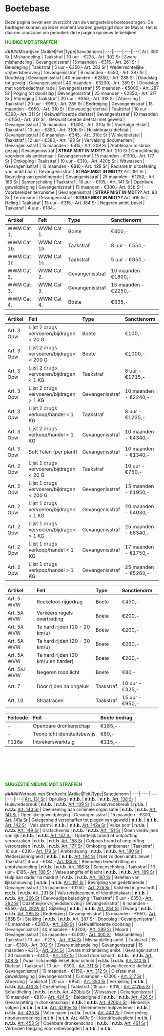# Boetebase

Deze pagina bevat een overzicht van de vastgestelde boetebedragen. 
De bedragen kunnen op ieder moment worden gewijzigd door de Mayor. 
Het is daarom raadzaam om periodiek deze pagina opnieuw te bekijken.

<span style="color: #168E02;">__HUIDIGE MDT STRAFFEN__</span>  

#####Misdrijven
|Artikel|Feit|Type|Sanctienorm
|:---|:----|:---|:---|
Art. 300 Sr | Mishandeling | Taakstraf | 10 uur - €225,-
Art. 302 Sr | Zware mishandeling | Gevangenisstraf | 15 maanden - €315,-
Art. 261 Sr | Beledeging | Taakstraf | 5 uur - €350,-
Art. 282 Sr | Wederrechtelijke vrijheidsberoving | Gevangenisstraf | 6 maanden - €550,-
Art. 287 Sr | Doodslag | Gevangenisstraf | 40 maanden - €2850,-
Art. 288 Sr | Doodslag tot gevolg | Gevangenisstraf | 40 maanden - €3200,-
Art. 289 Sr | Doodslag met voorbedachten rade | Gevangenisstraf | 55 maanden - €5000,-
Art. 287 Sr | Poging tot doodslag | Gevangenisstraf | 25 maanden - €2350,-
Art. 317 Sr | Afdreiging | Taakstraf | 20 uur - €850,-
Art. 318 Sr | Afpersing | Taakstraf | 20 uur - €950,-
Art. 285 Sr | Bedreiging | Gevangenisstraf | 15 maanden - €650,-
Art. 310 Sr | Eenvoudige diefstal | Taakstraf | 10 uur - €390,-
Art. 311 Sr | Gekwalificeerde diefstal | Gevangenisstraf | 10 maanden - €1150,-
Art. 312 Sr | Gekwalificeerde diefstal met geweld | Gevangenisstraf | 15 maanden - €1300,-
Art. 310a Sr | Voertuigdiefstal | Taakstraf | 10 uur - €850,-
Art. 310b Sr | Huisinbraak/ diefstal | Gevangenisstraf | 8 maanden - €345,-
Art. 310c Sr | Winkeldiefstal | Taakstraf | 12 uur - €380,-
Art. 193 Sr | Vervalsing documenten | Gevangenisstraf | 15 maanden - €815,-
Art. 209 Sr | Ambtenaar misbruik gezag | Gevangenisstraf | __STRAF MIST IN MDT??__
Art. 210 Sr | Onrechtmatig voordoen als ambtenaar | Gevangenisstraf | 15 maanden - €1100,-
Art. 177 Sr | Omkoping | Taakstraf | 10 uur - €310,-
Art. 420b Sr | Witwassen | Gevangenisstraf | 10 maanden - €810,-
Art. 429 Sr | Racisme in uitoefening van ambt baan | Gevangenisstraf | __STRAF MIST IN MDT??__
Art. 191 Sr | Bevrijding van gedetineerde | Gevangenisstraf | 25 maanden - €1250,-
Art. 186 Sr | Samenscholing | Taakstraf | 10 uur - €195,-
Art. 141 Sr | Openbare geweldpleging | Gevangenisstraf | 15 maanden - €300,-
Art. 83b Sr | Voorbereiden terrorisme | Gevangenisstraf | __STRAF MIST IN MDT??__
Art. 83 Sr | Terrorisme | Gevangenisstraf | __STRAF MIST IN MDT??__
Art. 416 Sr | Heling | Taakstraf | 15 uur - €315,-
Art. 184 Sr | Negeren ambt. bevel | Taakstraf | 4 uur - €184,-

|Artikel|Feit|Type|Sanctienorm
|:---|:----|:---|:---|
WWM Cat 1. | WWM Cat 1. | Boete | €400,-
WWM Cat 1b. | WWM Cat 1b. | Taakstraf | 8 uur - €550,-
WWM Cat 1c. | WWM Cat 1c. | Taakstraf | 5 uur - €850,-
WWM Cat 2. | WWM Cat 2. | Gevangenisstraf | 10 maanden - €1800,-
WWM Cat 3. | WWM Cat 3. | Gevangenisstraf | 15 maanden - €2250,-
WWM Cat 4. | WWM Cat 4. | Boete | €335,-

|Artikel|Feit|Type|Sanctienorm
|:---|:----|:---|:---|
Art. 3 Opw | Lijst 2 drugs vervoeren/bijdragen < 20 G | Boete | €100,-
Art. 3 Opw | Lijst 2 drugs vervoeren/bijdragen < 200 G | Boete | €1000,-
Art. 3 Opw | Lijst 2 drugs vervoeren/bijdragen < 1 KG | Taakstraf | 8 uur - €1715,-
Art. 3 Opw | Lijst 2 drugs vervoeren/bijdragen > 1 KG | Gevangenisstraf | 10 maanden - €2240,-
Art. 3 Opw | Lijst 2 drugs verkoop/handel < 1 KG | Taakstraf | 8 uur - €1235,-
Art. 3 Opw | Lijst 2 drugs verkoop/handel > 1 KG | Gevangenisstraf | 10 maanden - €4340,-
Art. 3 Opw | Soft Telen (per plant) | Gevangenisstraf | 10 maanden - €1340,-
Art. 2 Opw | Lijst 1 drugs vervoeren/bijdragen < 20 G | Taakstraf | 10 uur - €750,-
Art. 2 Opw | Lijst 1 drugs vervoeren/bijdragen < 200 G | Gevangenisstraf | 15 maanden - €1950,-
Art. 2 Opw | Lijst 1 drugs vervoeren/bijdragen < 1 KG | Gevangenisstraf | 20 maanden - €4030,-
Art. 2 Opw | Lijst 1 drugs vervoeren/bijdragen > 1 KG | Gevangenisstraf | 25 maanden - €8340,-
Art. 2 Opw | Lijst 1 drugs verkoop/handel < 1 KG | Gevangenisstraf | 17 maanden - €1750,-
Art. 2 Opw | Lijst 1 drugs verkoop/handel > 1 KG | Gevangenisstraf | 25 maanden - €5260,-

|Artikel|Feit|Type|Sanctienorm
|:---|:----|:---|:---|
Art. 5 WVW | Roekeloos rijgedrag | Boete | €450,-
Art. 5A WVW | Verkeers regels overtreding | Boete | €200,-
Art. 5A WVW | Te hard rijden (10 - 20 km/u) | Boete | €200,-
Art. 5A WVW | Te hard rijden (20 - 30 km/u) | Boete | €250,-
Art. 5A WVW | Te hard rijden (30 km/u en harder) | Boete | €200,-
Art. 5a.i WVW | Negeren rood licht | Boete | €80,-
Art. 7 | Door rijden na ongeluk | Taakstraf | 10 uur - €325,-
Art. 10 | Straatracen | Taakstraf | 15 uur - €950,-

|Feitcode|Feit|Boete bedrag|
|:---|:----|:---|
- | Openbare dronkenschap | €185,- |
- | Toonplicht identiteitsbewijs | €80,- |
F116a | Inbrekerswerktuig | €115,- |

<br>
<br>
<br>
<br>
<br>

<span style="color: #168E02;">__SUGGESTIE NIEUWE MDT STRAFFEN__</span>


#####Wetboek van Strafrecht
|Artikel|Feit|Type|Sanctienorm
|:---|:----|:---|:---|:---|
[Art. 131 Sr](/wetboek/sr/#artikel-131-opruiing) | Opruiing | __n.t.b.__ | __n.t.b.__ | __n.t.b.__
[Art. 138 Sr](/wetboek/sr/#artikel-138-huisvredebreuk) | Huisvredebreuk | __n.t.b.__ | __n.t.b.__
[Art. 139 Sr](/wetboek/sr/#artikel-139-lokaalvredebreuk) | Lokaalvredebreuk | __n.t.b.__ | __n.t.b.__
[Art. 140 Sr](/wetboek/sr/#artikel-140-deelneming-aan-criminele-organisatie) | Deelneming aan criminele organisatie | __n.t.b.__ | __n.t.b.__
[Art. 141 Sr](/wetboek/sr/#artikel-141-openlijke-geweldpleging) | Openlijke geweldpleging | Gevangenisstraf | 15 maanden - €300,-
[Art. 141a Sr](/wetboek/sr/#artikel-141a-gelegenheid-verschaffen-tot-plegen-van-geweld) | Gelegenheid verschaffen tot plegen van geweld | __n.t.b.__ | __n.t.b.__
[Art. 142 Sr](/wetboek/sr/#artikel-142-vals-alarm) | Vals alarm | __n.t.b.__ | __n.t.b.__
[Art. 142a Sr](/wetboek/sr/#artikel-142a-valse-bom) | Valse bom | __n.t.b.__ | __n.t.b.__
[Art. 149 Sr](/wetboek/sr/#artikel-149-grafschennis) | Grafschennis | __n.t.b.__ | __n.t.b.__
[Art. 151 Sr](/wetboek/sr/#artikel-151-doen-verdwijnen-van-lijk) | Doen verdwijnen van lijk | __n.t.b.__ | __n.t.b.__
[Art. 157 Sr](/wetboek/sr/#artikel-157-opzettelijk-brank-of-ontploffing-veroorzaken) | Opzettelijk brand of ontploffing veroorzaken | __n.t.b.__ | __n.t.b.__
[Art. 158 Sr](/wetboek/sr/#artikel-158-culpoos-brand-of-ontploffing-veroorzaken) | Culpoos brand of ontploffing veroorzaken | __n.t.b.__ | __n.t.b.__
[Art. 177 Sr](/wetboek/sr/#artikel-177-omkoping-ambtenaar) | Omkoping ambtenaar | Taakstraf | 10 uur - €310,-
[Art. 179 Sr](/wetboek/sr/#artikel-179-ambtsdwang) | Ambtsdwang | __n.t.b.__ | __n.t.b.__
[Art. 180 Sr](/wetboek/sr/#artikel-180-wederspannigheid) | Wederspannigheid | __n.t.b.__ | __n.t.b.__
[Art. 184 Sr](/wetboek/sr/#artikel-184-niet-voldoen-aan-ambtelijk-bevel) | Niet voldoen ambt. bevel | Taakstraf | 4 uur - €184,-
[Art. 185 Sr](/wetboek/sr/#artikel-185-bemoeien-terechtzitting-en-ambtshandeling) | Bemoeien terechtzitting en ambtshandeling | __n.t.b.__ | __n.t.b.__
[Art. 186 Sr](/wetboek/sr/#artikel-186-samenscholing) | Samenscholing | Taakstraf | 10 uur - €195,-
[Art. 188 Sr](/wetboek/sr/#artikel-188-valse-aangifte-of-klacht) | Valse aangifte of klacht | __n.t.b.__ | __n.t.b.__
[Art. 189 Sr](/wetboek/sr/#artikel-189-hulp-aan-dader-na-misdrijf) | Hulp aan dader na misdrijf | __n.t.b.__ | __n.t.b.__
[Art. 190 Sr](/wetboek/sr/#artikel-190-beletten-van-lijkschouwing) | Beletten van lijkschouwing | __n.t.b.__ | __n.t.b.__
[Art. 191 Sr](/wetboek/sr/#artikel-191-bevrijding-van-gedetineerde) | Bevrijding van gedetineerde | Gevangenisstraf | 25 maanden - €1250,-
[Art. 225 Sr](/wetboek/sr/#artikel-225-valsheid-in-geschrift) | Valsheid in geschrift | __n.t.b.__ | __n.t.b.__
[Art. 231 Sr](/wetboek/sr/#artikel-231-vals-reisdocument-of-identiteitskaart) | Vals reisdocument of identiteitskaart | __n.t.b.__ | __n.t.b.__
[Art. 266 Sr](/wetboek/sr/#artikel-266-eenvoudige-belediging) | Eenvoudige belediging | Taakstraf | 5 uur - €350,-
[Art. 282 Sr](/wetboek/sr/#artikel-282-opzettelijke-vrijheidsberoving) | Opzettelijke vrijheidsberoving | Gevangenisstraf | 6 maanden - €550,-
[Art. 282A Sr](/wetboek/sr/#artikel-282A-gijzeling) | Gijzeling | __n.t.b.__ | __n.t.b.__
[Art. 284 Sr](/wetboek/sr/#artikel-284-dwang) | Dwang | __n.t.b.__ | __n.t.b.__
[Art. 285 Sr](/wetboek/sr/#artikel-285-bedreiging-met-ernstig-misdrijf) | Bedreiging | Gevangenisstraf | 15 maanden - €650,-
[Art. 285B Sr](/wetboek/sr/#artikel-285B-staling) | Stalking | __n.t.b.__ | __n.t.b.__
[Art. 287 Sr](/wetboek/sr/#artikel-287-doodslag) | Doodslag | Gevangenisstraf | 40 maanden - €2850,-
[Art. 288 Sr](/wetboek/sr/#artikel-288-gekwalificeerde-doodslag) | Gekwalificeerde doodslag | Gevangenisstraf | 40 maanden - €3200,-
[Art. 289 Sr](/wetboek/sr/#artikel-289-moord) | Moord | Gevangenisstraf | 55 maanden - €5000,-
[Art. 300 Sr](/wetboek/sr/#artikel-300-mishandeling) | Mishandeling | Taakstraf | 10 uur - €225,-
[Art. 304 Sr](/wetboek/sr/#artikel-304-strafverzwarende-omstandigheden) | Mishandeling ambt. | Taakstraf | 13 uur - €300,-
[Art. 302 Sr](/wetboek/sr/#artikel-302-zware-mishandeling) | Zware mishandeling | Gevangenisstraf | 15 maanden - €315,-
[Art. 304 Sr](/wetboek/sr/#artikel-304-strafverzwarende-omstandigheden) | Zware mishandeling ambt. | Gevangenisstraf | 20 maanden - €400,-
[Art. 307 Sr](/wetboek/sr/#artikel-307-dood-door-schuld) | Dood door schuld | __n.t.b.__ | __n.t.b.__
[Art. 308 Sr](/wetboek/sr/#artikel-308-zwaar-lichamelijk-letsel-door-schuld) | Zwaar lichamelijk letsel door schuld | __n.t.b.__ | __n.t.b.__
[Art. 310 Sr](/wetboek/sr/#artikel-310-diefstal) | Diefstal | Taakstraf | 10 uur - €390,-
[Art. 311 Sr](/wetboek/sr/#artikel-311-gekwalificeerde-diefstal) | Gekwalificeerde diefstal | Gevangenisstraf | 10 maanden - €1150,-
[Art. 312 Sr](/wetboek/sr/#artikel-312-diefstal-met-geweldpleging) | Diefstal met geweldpleging | Gevangenisstraf | 15 maanden - €1300,-
[Art. 317 Sr](/wetboek/sr/#artikel-317-afpersing) | Afpersing | Taakstraf | 20 uur - €850,-
[Art. 350 Sr](/wetboek/sr/#artikel-350-beschadiging-goederendieren) | Vernieling | __n.t.b.__ | __n.t.b.__
[Art. 416 Sr](/wetboek/sr/#artikel-416-opzetheling) | Opzetheling | Taakstraf | 15 uur - €315,-
[Art. 417bis Sr](/wetboek/sr/#artikel-417bis-schuldheling) | Schuldheling | __n.t.b.__ | __n.t.b.__
[Art. 420bis Sr](/wetboek/sr/#artikel-420bis-witwassen) | Witwassen | Gevangenisstraf | 10 maanden - €810,-
[Art. 424 Sr](/wetboek/sr/#artikel-424-straatschenderij) | Baldadigheid | __n.t.b.__ | __n.t.b.__
[Art. 426 Sr](/wetboek/sr/#artikel-426-gevaarzetting-in-dronkenschap) | Gevaarzetting in dronkenschap | __n.t.b.__ | __n.t.b.__
[Art. 426bis Sr](/wetboek/sr/#artikel-426bis-hinderlijk-volgen) | Hinderlijk volgen | __n.t.b.__ | __n.t.b.__
[Art. 426ter Sr](/wetboek/sr/#artikel-426ter-belemmeren-hulpverlener) | Belemmeren hulpverlener | __n.t.b.__ | __n.t.b.__
[Art. 435 Sr](/wetboek/sr/#artikel-435-valse-naam) | Valse naam | __n.t.b.__ | __n.t.b.__
[Art. 443 Sr](/wetboek/sr/#artikel-443-overtreding-noodverordening) | Overtreding noodverordening | __n.t.b.__ | __n.t.b.__
[Art. 447e Sr](/wetboek/sr/#artikel-447e-identificatieplicht) | Identificatieplicht | __n.t.b.__ | __n.t.b.__
[Art. 453 Sr](/wetboek/sr/#artikel-453-openbare-dronkenschap) | Openbare dronkenschap | __n.t.b.__ | __n.t.b.__
[Art. 461 Sr](/wetboek/sr/#artikel-461-verboden-toegang-voor-onbevoegden) | Verboden toegang voor onbevoegden | __n.t.b.__ | __n.t.b.__









